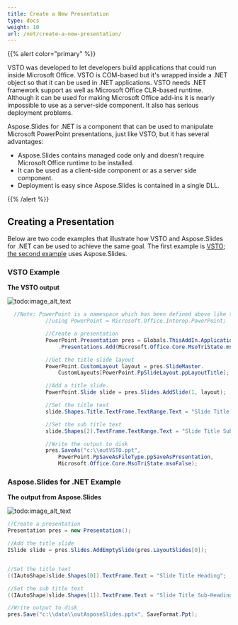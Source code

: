 ```yaml
---
title: Create a New Presentation
type: docs
weight: 10
url: /net/create-a-new-presentation/
---
```


{{% alert color="primary" %}} 

VSTO was developed to let developers build applications that could run inside Microsoft Office. VSTO is COM-based but it's wrapped inside a .NET object so that it can be used in .NET applications. VSTO needs .NET framework support as well as Microsoft Office CLR-based runtime. Although it can be used for making Microsoft Office add-ins it is nearly impossible to use as a server-side component. It also has serious deployment problems.

Aspose.Slides for .NET is a component that can be used to manipulate Microsoft PowerPoint presentations, just like VSTO, but it has several advantages:

- Aspose.Slides contains managed code only and doesn’t require Microsoft Office runtime to be installed.
- It can be used as a client-side component or as a server side component.
- Deployment is easy since Aspose.Slides is contained in a single DLL.

{{% /alert %}} 
## **Creating a Presentation**
Below are two code examples that illustrate how VSTO and Aspose.Slides for .NET can be used to achieve the same goal. The first example is [VSTO](/slides/net/create-a-new-presentation/); [the second example](/slides/net/create-a-new-presentation/) uses Aspose.Slides.
### **VSTO Example**
**The VSTO output** 

![todo:image_alt_text](create-a-new-presentation_1.png)



```c#
  //Note: PowerPoint is a namespace which has been defined above like this
            //using PowerPoint = Microsoft.Office.Interop.PowerPoint;

            //Create a presentation
            PowerPoint.Presentation pres = Globals.ThisAddIn.Application
                .Presentations.Add(Microsoft.Office.Core.MsoTriState.msoFalse);

            //Get the title slide layout
            PowerPoint.CustomLayout layout = pres.SlideMaster.
                CustomLayouts[PowerPoint.PpSlideLayout.ppLayoutTitle];

            //Add a title slide.
            PowerPoint.Slide slide = pres.Slides.AddSlide(1, layout);

            //Set the title text
            slide.Shapes.Title.TextFrame.TextRange.Text = "Slide Title Heading";

            //Set the sub title text
            slide.Shapes[2].TextFrame.TextRange.Text = "Slide Title Sub-Heading";

            //Write the output to disk
            pres.SaveAs("c:\\outVSTO.ppt",
                PowerPoint.PpSaveAsFileType.ppSaveAsPresentation,
                Microsoft.Office.Core.MsoTriState.msoFalse);
```


### **Aspose.Slides for .NET Example**
**The output from Aspose.Slides** 

![todo:image_alt_text](create-a-new-presentation_2.png)



```c#
//Create a presentation
Presentation pres = new Presentation();

//Add the title slide
ISlide slide = pres.Slides.AddEmptySlide(pres.LayoutSlides[0]);


//Set the title text
((IAutoShape)slide.Shapes[0]).TextFrame.Text = "Slide Title Heading";

//Set the sub title text
((IAutoShape)slide.Shapes[1]).TextFrame.Text = "Slide Title Sub-Heading";

//Write output to disk
pres.Save("c:\\data\\outAsposeSlides.pptx", SaveFormat.Ppt);
```

